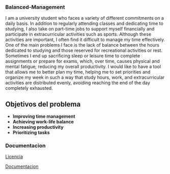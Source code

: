 ﻿### Balanced-Management


I am a university student who faces a variety of different commitments on a daily basis. In addition to regularly attending classes and dedicating time to studying, I also take on part-time jobs to support myself financially and participate in extracurricular activities such as sports.
Although these activities are important, I often find it difficult to manage my time effectively. One of the main problems I face is the lack of balance between the hours dedicated to studying and those reserved for recreational activities or rest. Sometimes I end up sacrificing sleep or leisure time to complete assignments or prepare for exams, which, over time, causes physical and mental fatigue, reducing my overall productivity.
I would like to have a tool that allows me to better plan my time, helping me to set priorities and organize my week in such a way that study hours, work, and extracurricular activities are distributed evenly, avoiding reaching the end of the day completely exhausted.

## Objetivos del problema

- **Improving time management**
- **Achieving work-life balance**
- **Increasing productivity**
- **Prioritizing tasks**

### Documentacion

[Licencia](./LICENSE.txt)

[Documentacion](./Documentacion)
